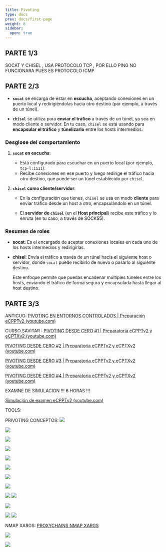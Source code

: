 ```yaml
---
title: Pivoting
type: docs
prev: docs/first-page
weight: 8
sidebar:
  open: true
---
```


## PARTE 1/3

SOCAT Y CHISEL , USA PROTOCOLO TCP
, POR ELLO PING NO FUNCIONARA PUES ES PROTOCOLO ICMP

## PARTE 2/3

- **`socat`** se encarga de estar en **escucha**, aceptando conexiones en un puerto
    local y redirigiéndolas hacia otro destino (por ejemplo, a través de un túnel).

- **`chisel`** se utiliza para **enviar el tráfico** a través de un túnel, ya sea en modo
    cliente o servidor. En tu caso, `chisel` se está usando para **encapsular el tráfico** y
    **túnelizarlo** entre los hosts intermedios.

### Desglose del comportamiento

1. **`socat` en escucha**:

    - Está configurado para escuchar en un puerto local (por ejemplo, `tcp-l:1111`).
    - Recibe conexiones en ese puerto y luego redirige el tráfico hacia otro destino, que puede ser un túnel establecido por `chisel`.

2. **`chisel` como cliente/servidor**:
    - En la configuración que tienes, `chisel` se usa en modo **cliente** para enviar tráfico
    desde un host a otro, encapsulándolo en un túnel.

    - El **servidor de `chisel`** (en el **Host principal**) recibe este tráfico y lo enruta (en tu
    caso, a través de SOCKS5).

### Resumen de roles

- **socat**: Es el encargado de aceptar conexiones locales en cada uno de los hosts
  intermedios y redirigirlas.

- **chisel**: Envía el tráfico a través de un túnel hacia el siguiente host o servidor, donde
  `socat` puede recibirlo de nuevo o pasarlo al siguiente destino.

  Este enfoque permite que puedas encadenar múltiples túneles entre los hosts, enviando
  el tráfico de forma segura y encapsulada hasta llegar al host destino.

## PARTE 3/3

ANTIGUO:
[PIVOTING EN ENTORNOS CONTROLADOS | Preparación eCPPTv2 (youtube.com)](https://www.youtube.com/watch?v=_7b_GQDfA5M&t=178s&ab_channel=s4vitar)

CURSO SAVITAR :
[PIVOTING DESDE CERO #1 | Preparatoria eCPPTv2 y eCPTXv2 (youtube.com)](https://www.youtube.com/watch?v=L1jSoCcvRY4&t=1401s&ab_channel=S4viOnLive%28BackupDirectosdeTwitch%29)

[PIVOTING DESDE CERO #2 | Preparatoria eCPPTv2 y eCPTXv2 (youtube.com)](https://www.youtube.com/watch?v=E4eUdAd6tAM&ab_channel=S4viOnLive%28BackupDirectosdeTwitch%29)

[PIVOTING DESDE CERO #3 | Preparatoria eCPPTv2 y eCPTXv2 (youtube.com)](https://www.youtube.com/watch?v=sjUgh__Utvs&t=808s&ab_channel=S4viOnLive%28BackupDirectosdeTwitch%29)

[PIVOTING DESDE CERO #4 | Preparatoria eCPPTv2 y eCPTXv2 (youtube.com)](https://www.youtube.com/watch?v=Mc4FuBRyybc&ab_channel=S4viOnLive%28BackupDirectosdeTwitch%29)

EXAMNE DE SIMULACION !!! 6 HORAS !!!

[Simulación de examen eCPPTv2 (youtube.com)](https://www.youtube.com/watch?v=Q7UeWILja-g&t=1s&ab_channel=S4viOnLive%28BackupDirectosdeTwitch%29)

TOOLS:

PRIVOTING CONCEPTOS:
![](/images/red_team/linux/pivontig/20241023135125.png)

![](/images/red_team/linux/pivontig/20241010190059.png)

![](/images/red_team/linux/pivontig/20241010190139.png)

![](/images/red_team/linux/pivontig/20241010190158.png)

![](/images/red_team/linux/pivontig/20241010190218.png)

![](/images/red_team/linux/pivontig/20241010190232.png)

![](/images/red_team/linux/pivontig/20241010190407.png)

![](/images/red_team/linux/pivontig/20241010190504.png)

![](/images/red_team/linux/pivontig/20241010190552.png)
![](/images/red_team/linux/pivontig/20241010190641.png)

![](/images/red_team/linux/pivontig/20241010190709.png)

![](/images/red_team/linux/pivontig/20241010190734.png)
![](/images/red_team/linux/pivontig/20241010190805.png)

NMAP XARGS:
[PROXYCHAINS NMAP XARGS](https://www.youtube.com/watch?v=sjUgh__Utvs&t=6999s&ab_channel=S4viSinFiltro)

![](/images/red_team/linux/pivontig/20241015125229.png)

![](/images/red_team/linux/pivontig/image_0.png)
